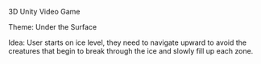 3D Unity Video Game

Theme: Under the Surface

Idea: User starts on ice level, they need to navigate upward to avoid the creatures that begin to break through the ice and slowly fill up each zone.
